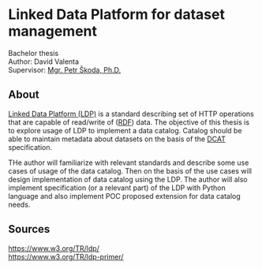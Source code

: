 # Linked Data Platform for dataset management
Bachelor thesis<br>
Author: David Valenta<br>
Supervisor: [Mgr. Petr Škoda, Ph.D.](https://www.mff.cuni.cz/cs/fakulta/organizacni-struktura/lide?hdl=7952)

## About
[Linked Data Platform (LDP)](https://www.w3.org/TR/ldp/) is a standard describing set of HTTP operations that are capable of read/write of ([RDF](https://www.w3.org/RDF/)) data. The objective of this thesis is to explore usage of LDP to implement a data catalog. Catalog should be able to maintain metadata about datasets on the basis of the [DCAT](https://www.w3.org/TR/vocab-dcat-3/) specification.

THe author will familiarize with relevant standards and describe some use cases of usage of the data catalog. Then on the basis of the use cases will design implementation of data catalog using the LDP. The author will also implement specification (or a relevant part) of the LDP with Python language and also implement POC proposed extension for data catalog needs.

## Sources
https://www.w3.org/TR/ldp/<br>
https://www.w3.org/TR/ldp-primer/<br>
